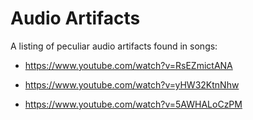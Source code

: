 # Audio Artifacts

A listing of peculiar audio artifacts found in songs:

- https://www.youtube.com/watch?v=RsEZmictANA

- https://www.youtube.com/watch?v=yHW32KtnNhw

- https://www.youtube.com/watch?v=5AWHALoCzPM
